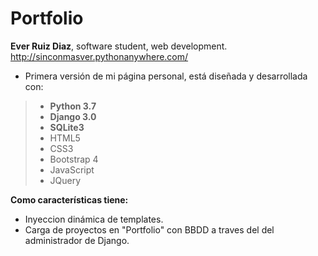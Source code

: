 # Portfolio
**Ever Ruiz Diaz**, software student, web development. http://sinconmasver.pythonanywhere.com/
- Primera versión de mi página personal, está diseñada y desarrollada con:

>- **Python 3.7**
>- **Django 3.0**
>- **SQLite3**
>- HTML5 
>- CSS3
>- Bootstrap 4 
>- JavaScript 
>- JQuery

**Como características tiene:** 
- Inyeccion dinámica de templates.
- Carga de proyectos en "Portfolio" con BBDD a traves del del administrador de Django.